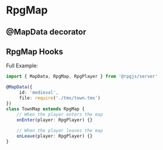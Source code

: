 # RpgMap

## @MapData decorator

<ApiContent page="MapData" />

## RpgMap Hooks

Full Example:

```ts
import { MapData, RpgMap, RpgPlayer } from '@rpgjs/server'

@MapData({
     id: 'medieval',
     file: require('./tmx/town.tmx')
})
class TownMap extends RpgMap {
    // When the player enters the map
    onEnter(player: RpgPlayer) {}
    
    // When the player leaves the map
    onLeave(player: RpgPlayer) {}
}
```